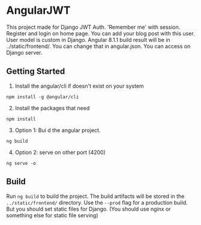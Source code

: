 # AngularJWT

This project made for Django JWT Auth. 'Remember me' with session. Register and login on home page. You can add your blog post with this user. User model is custom in Django.
Angular 8.1.1 build result will be in ../static/frontend/. You can change that in angular.json. You can access on Django server.

## Getting Started
1) Install the angular/cli if doesn't exist on your system
```
npm install -g @angular/cli
```
2) Install the packages that need
```
npm install
```
3) Option 1: Bui d the angular project.
```
ng build
```
4) Option 2: serve on other port (4200)
```
ng serve -o
```
## Build

Run `ng build` to build the project. The build artifacts will be stored in the `../static/frontend/` directory. Use the `--prod` flag for a production build. But you should set static files for Django. (You should use nginx or something else for static file serving)



